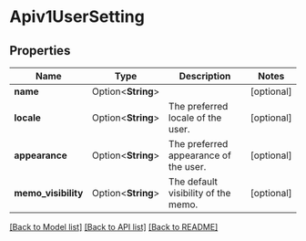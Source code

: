 # Apiv1UserSetting

## Properties

Name | Type | Description | Notes
------------ | ------------- | ------------- | -------------
**name** | Option<**String**> |  | [optional]
**locale** | Option<**String**> | The preferred locale of the user. | [optional]
**appearance** | Option<**String**> | The preferred appearance of the user. | [optional]
**memo_visibility** | Option<**String**> | The default visibility of the memo. | [optional]

[[Back to Model list]](../README.md#documentation-for-models) [[Back to API list]](../README.md#documentation-for-api-endpoints) [[Back to README]](../README.md)


